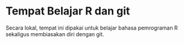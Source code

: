 # Tempat Belajar R dan git

Secara lokal, tempat ini dipakai untuk belajar bahasa pemrograman R sekaligus membiasakan diri dengan git.
